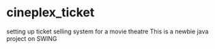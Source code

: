 # cineplex_ticket
setting up ticket selling system for a movie theatre
This is a newbie java project on SWING
